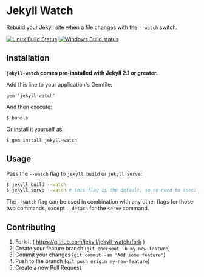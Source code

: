 # Jekyll Watch

Rebuild your Jekyll site when a file changes with the `--watch` switch.

[![Linux Build Status](https://img.shields.io/travis/jekyll/jekyll-watch/master.svg?label=Linux%20build&logo=travis)][travis]
[![Windows Build status](https://img.shields.io/appveyor/ci/jekyll/jekyll-watch/master.svg?label=Windows%20build&logo=appveyor)][appveyor]

[travis]: https://travis-ci.org/jekyll/jekyll-watch
[appveyor]: https://ci.appveyor.com/project/jekyll/jekyll-watch

## Installation

**`jekyll-watch` comes pre-installed with Jekyll 2.1 or greater.**

Add this line to your application's Gemfile:

    gem 'jekyll-watch'

And then execute:

    $ bundle

Or install it yourself as:

    $ gem install jekyll-watch

## Usage

Pass the `--watch` flag to `jekyll build` or `jekyll serve`:

```bash
$ jekyll build --watch
$ jekyll serve --watch # this flag is the default, so no need to specify it here for the 'serve' command
```

The `--watch` flag can be used in combination with any other flags for those
two commands, except `--detach` for the `serve` command.

## Contributing

1. Fork it ( https://github.com/jekyll/jekyll-watch/fork )
2. Create your feature branch (`git checkout -b my-new-feature`)
3. Commit your changes (`git commit -am 'Add some feature'`)
4. Push to the branch (`git push origin my-new-feature`)
5. Create a new Pull Request
